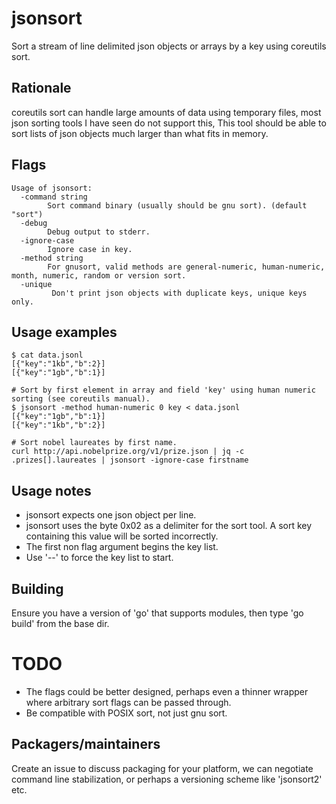 # jsonsort

Sort a stream of line delimited json objects or arrays by a key using coreutils sort.

## Rationale

coreutils sort can handle large amounts of data using temporary files,
most json sorting tools I have seen do not support this, This tool should
be able to sort lists of json objects much larger than what fits in memory.

## Flags

```
Usage of jsonsort:
  -command string
        Sort command binary (usually should be gnu sort). (default "sort")
  -debug
        Debug output to stderr.
  -ignore-case
        Ignore case in key.
  -method string
        For gnusort, valid methods are general-numeric, human-numeric, month, numeric, random or version sort.
  -unique
         Don't print json objects with duplicate keys, unique keys only.

```

## Usage examples

```
$ cat data.jsonl
[{"key":"1kb","b":2}]
[{"key":"1gb","b":1}]

# Sort by first element in array and field 'key' using human numeric sorting (see coreutils manual).
$ jsonsort -method human-numeric 0 key < data.jsonl
[{"key":"1gb","b":1}]
[{"key":"1kb","b":2}]

# Sort nobel laureates by first name.
curl http://api.nobelprize.org/v1/prize.json | jq -c .prizes[].laureates | jsonsort -ignore-case firstname
```

## Usage notes

- jsonsort expects one json object per line.
- jsonsort uses the byte 0x02 as a delimiter for the sort tool.
  A sort key containing this value will be sorted incorrectly.
- The first non flag argument begins the key list.
- Use '--' to force the key list to start.


## Building

Ensure you have a version of 'go' that supports modules, then type 'go build' from
the base dir.

# TODO

- The flags could be better designed, perhaps even a thinner wrapper
  where arbitrary sort flags can be passed through.
- Be compatible with POSIX sort, not just gnu sort.


## Packagers/maintainers

Create an issue to discuss packaging for your platform, we can negotiate command
line stabilization, or perhaps a versioning scheme like 'jsonsort2' etc.

